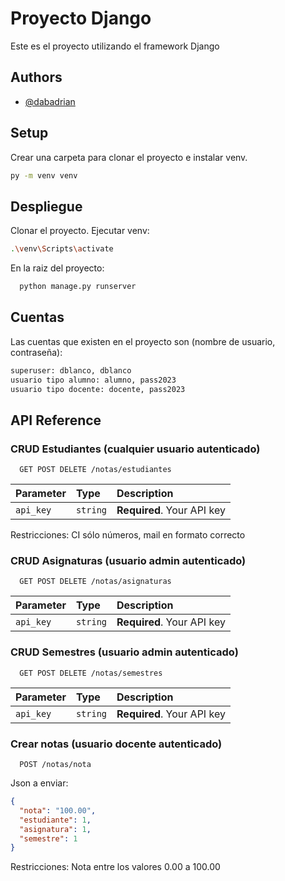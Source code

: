 
# Proyecto Django

Este es el proyecto utilizando el framework Django


## Authors

- [@dabadrian](https://github.com/dabadrian/)


## Setup

Crear una carpeta para clonar el proyecto e instalar venv.

```bash
py -m venv venv

```
## Despliegue

Clonar el proyecto. Ejecutar venv:
```bash
.\venv\Scripts\activate  
```

En la raiz del proyecto:

```bash
  python manage.py runserver
```


## Cuentas

Las cuentas que existen en el proyecto son (nombre de usuario, contraseña):

```bash
superuser: dblanco, dblanco
usuario tipo alumno: alumno, pass2023
usuario tipo docente: docente, pass2023

```


## API Reference

### CRUD Estudiantes (cualquier usuario autenticado)

```http
  GET POST DELETE /notas/estudiantes 
```

| Parameter | Type     | Description                |
| :-------- | :------- | :------------------------- |
| `api_key` | `string` | **Required**. Your API key |

Restricciones: CI sólo números, mail en formato correcto

### CRUD Asignaturas (usuario admin autenticado)

```http
  GET POST DELETE /notas/asignaturas 
```

| Parameter | Type     | Description                |
| :-------- | :------- | :--------------------------|
| `api_key` | `string` | **Required**. Your API key |

### CRUD Semestres (usuario admin autenticado)

```http
  GET POST DELETE /notas/semestres
```

| Parameter | Type     | Description                |
| :-------- | :------- | :--------------------------|
| `api_key` | `string` | **Required**. Your API key |

### Crear notas (usuario docente autenticado)


```http
  POST /notas/nota
```
Json a enviar:
```json
{
  "nota": "100.00",
  "estudiante": 1,
  "asignatura": 1,
  "semestre": 1
}
```

Restricciones: Nota entre los valores 0.00 a 100.00



